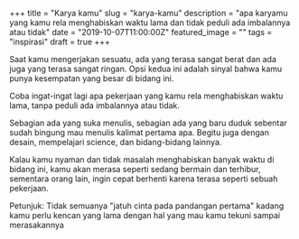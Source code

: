 +++
title = "Karya kamu"
slug = "karya-kamu"
description = "apa karyamu yang kamu rela menghabiskan waktu lama dan tidak peduli ada imbalannya atau tidak"
date = "2019-10-07T11:00:00Z"
featured_image = ""
tags = "inspirasi"
draft = true
+++ 

Saat kamu mengerjakan sesuatu, ada yang terasa sangat berat dan ada juga yang terasa sangat ringan. Opsi kedua ini adalah sinyal bahwa kamu punya kesempatan yang besar di bidang ini.

Coba ingat-ingat lagi apa pekerjaan yang kamu rela menghabiskan waktu lama, tanpa peduli ada imbalannya atau tidak. 

Sebagian ada yang suka menulis, sebagian ada yang baru duduk sebentar sudah bingung mau menulis kalimat pertama apa. Begitu juga dengan desain, mempelajari science, dan bidang-bidang lainnya.

Kalau kamu nyaman dan tidak masalah menghabiskan banyak waktu di bidang ini, kamu akan merasa seperti sedang bermain dan terhibur, sementara orang lain, ingin cepat berhenti karena terasa seperti sebuah pekerjaan.

Petunjuk: Tidak semuanya "jatuh cinta pada pandangan pertama" kadang kamu perlu kencan yang lama dengan hal yang mau kamu tekuni sampai merasakannya